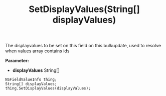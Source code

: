 ﻿---
uid: crmscript_ref_NSFieldValueInfo_SetDisplayValues
title: SetDisplayValues(String[] displayValues)
intellisense: NSFieldValueInfo.SetDisplayValues
keywords: NSFieldValueInfo, GetDisplayValues
so.topic: reference
---

The displayvalues to be set on this field on this bulkupdate, used to resolve when values array contains ids

**Parameter:** 
 - **displayValues** String[]

```crmscript
NSFieldValueInfo thing;
String[] displayValues;
thing.SetDisplayValues(displayValues);
```

